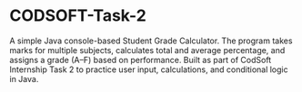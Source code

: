 # CODSOFT-Task-2
A simple Java console-based Student Grade Calculator. The program takes marks for multiple subjects, calculates total and average percentage, and assigns a grade (A–F) based on performance. Built as part of CodSoft Internship Task 2 to practice user input, calculations, and conditional logic in Java.
